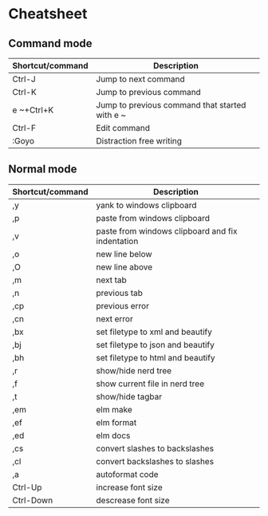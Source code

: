 # Cheatsheet

## Command mode

Shortcut/command | Description
--- | ---
Ctrl-J | Jump to next command
Ctrl-K | Jump to previous command
e ~+Ctrl+K | Jump to previous command that started with e ~
Ctrl-F | Edit command
:Goyo | Distraction free writing

## Normal mode

Shortcut/command | Description
--- | ---
,y | yank to windows clipboard
,p | paste from windows clipboard
,v | paste from windows clipboard and fix indentation
,o | new line below
,O | new line above
,m | next tab
,n | previous tab
,cp | previous error
,cn | next error
,bx | set filetype to xml and beautify
,bj | set filetype to json and beautify
,bh | set filetype to html and beautify
,r | show/hide nerd tree
,f | show current file in nerd tree
,t | show/hide tagbar
,em | elm make
,ef | elm format
,ed | elm docs
,cs | convert slashes to backslashes
,cl | convert backslashes to slashes
,a | autoformat code
Ctrl-Up | increase font size
Ctrl-Down | descrease font size
